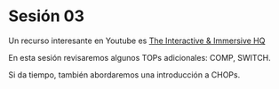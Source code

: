 # Sesión 03

Un recurso interesante en Youtube es [The Interactive & Immersive HQ](https://www.youtube.com/@TheInteractiveImmersiveHQ) 

En esta sesión revisaremos algunos TOPs adicionales: COMP, SWITCH. 

Si da tiempo, también abordaremos una introducción a CHOPs. 
